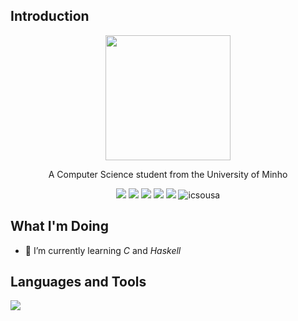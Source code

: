 ## Introduction
<div align="center">
<a href="https://github.com/icsousa"> <img src= "https://github.com/icsousa/icsousa/assets/115634463/758691a6-89fc-415a-9757-3fbe97a2b641" width="200px" /> </a>
<p align="center"> A Computer Science student from the University of Minho </p> 
<p align="center">
  <a href="https://mail.google.com/mail/u/0/?tab=rm&ogbl#inbox?compose=CllgCJZXhHHSkVzgDcHMjFNrSNlbLVgmGJpKWpLsLlPRGsVBtwdPNwcnCcGGLbkmlvfvQsGXTML" target="blank"><img src="https://img.shields.io/badge/Gmail-D14836?style=for-the-badge&logo=gmail&logoColor=white" /></a>
  <a href="https://api.whatsapp.com/send?phone=351913071038&text=hi!" target="blank"><img src="https://img.shields.io/badge/WhatsApp-25D366?style=for-the-badge&logo=whatsapp&logoColor=white" /></a>
  <a href="https://instagram.com/ivoocks" target="blank"><img src="https://img.shields.io/badge/Instagram-E4405F?style=for-the-badge&logo=instagram&logoColor=white" /></a>
  <a href="https://twitter.com/ivoocks" target="blank"><img src="https://img.shields.io/badge/X-000000?style=for-the-badge&logo=x&logoColor=white" /></a>
  <a href="https://open.spotify.com/user/31ieygjysp6mcstobxgbm7nwbh7e" target="blank"><img src="https://img.shields.io/badge/Spotify-1ED760?&style=for-the-badge&logo=spotify&logoColor=white" /></a>
 <img src="https://komarev.com/ghpvc/?username=icsousa&&style=for-the-badge&color=blue" alt="icsousa" /> </div>

## What I'm Doing
- 🌱 I’m currently learning *C* and *Haskell*

## Languages and Tools
<p align="left"> <img src="https://skillicons.dev/icons?i=c,haskell,linux,vscode,git,github,matlab,ps,discord"> </a> </p>


